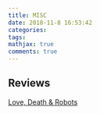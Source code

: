 ```yaml
---
title: MISC
date: 2018-11-8 16:53:42
categories: 
tags: 
mathjax: true
comments: true
---
```


## Reviews
[Love, Death & Robots](love-death-robots.html)